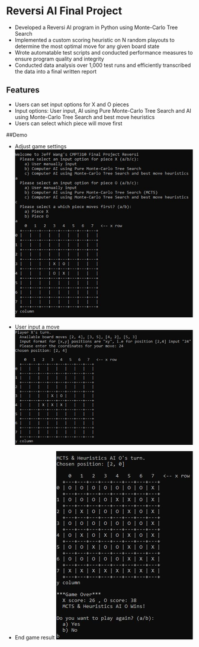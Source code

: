 # Reversi AI Final Project
-  Developed a Reversi AI program in Python using Monte-Carlo Tree Search
-  Implemented a custom scoring heuristic on N random playouts to determine the most optimal move for any given board state
-  Wrote automatable test scripts and conducted performance measures to ensure program quality and integrity
-  Conducted data analysis over 1,000 test runs and efficiently transcribed the data into a final written report

## Features

- Users can set input options for X and O pieces 
- Input options: User input, AI using Pure Monte-Carlo Tree Search and AI using Monte-Carlo Tree Search and best move heuristics
- Users can select which piece will move first

##Demo

- Adjust game settings
![](img/settings.JPG)


- User input a move
![](img/playermove.JPG)


- End game result
![](img/end.JPG)
